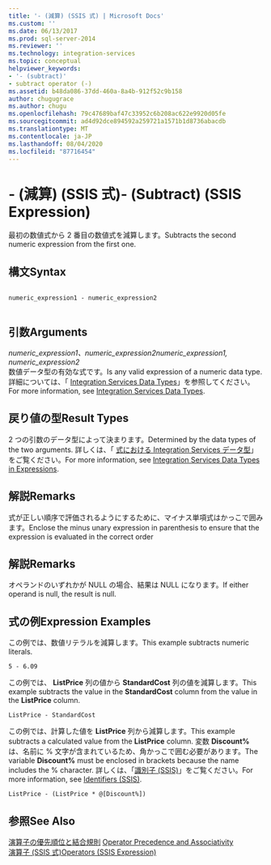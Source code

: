 ```yaml
---
title: '- (減算) (SSIS 式) | Microsoft Docs'
ms.custom: ''
ms.date: 06/13/2017
ms.prod: sql-server-2014
ms.reviewer: ''
ms.technology: integration-services
ms.topic: conceptual
helpviewer_keywords:
- '- (subtract)'
- subtract operator (-)
ms.assetid: b48da086-37dd-460a-8a4b-912f52c9b158
author: chugugrace
ms.author: chugu
ms.openlocfilehash: 79c47689baf47c33952c6b208ac622e9920d05fe
ms.sourcegitcommit: ad4d92dce894592a259721a1571b1d8736abacdb
ms.translationtype: MT
ms.contentlocale: ja-JP
ms.lasthandoff: 08/04/2020
ms.locfileid: "87716454"
---
```

# <a name="--subtract-ssis-expression"></a><span data-ttu-id="76bbc-102">- (減算) (SSIS 式)</span><span class="sxs-lookup"><span data-stu-id="76bbc-102">- (Subtract) (SSIS Expression)</span></span>
  <span data-ttu-id="76bbc-103">最初の数値式から 2 番目の数値式を減算します。</span><span class="sxs-lookup"><span data-stu-id="76bbc-103">Subtracts the second numeric expression from the first one.</span></span>  
  
## <a name="syntax"></a><span data-ttu-id="76bbc-104">構文</span><span class="sxs-lookup"><span data-stu-id="76bbc-104">Syntax</span></span>  
  
```  
  
numeric_expression1 - numeric_expression2  
  
```  
  
## <a name="arguments"></a><span data-ttu-id="76bbc-105">引数</span><span class="sxs-lookup"><span data-stu-id="76bbc-105">Arguments</span></span>  
 <span data-ttu-id="76bbc-106">*numeric_expression1、numeric_expression2*</span><span class="sxs-lookup"><span data-stu-id="76bbc-106">*numeric_expression1, numeric_expression2*</span></span>  
 <span data-ttu-id="76bbc-107">数値データ型の有効な式です。</span><span class="sxs-lookup"><span data-stu-id="76bbc-107">Is any valid expression of a numeric data type.</span></span> <span data-ttu-id="76bbc-108">詳細については、「 [Integration Services Data Types](../data-flow/integration-services-data-types.md)」を参照してください。</span><span class="sxs-lookup"><span data-stu-id="76bbc-108">For more information, see [Integration Services Data Types](../data-flow/integration-services-data-types.md).</span></span>  
  
## <a name="result-types"></a><span data-ttu-id="76bbc-109">戻り値の型</span><span class="sxs-lookup"><span data-stu-id="76bbc-109">Result Types</span></span>  
 <span data-ttu-id="76bbc-110">2 つの引数のデータ型によって決まります。</span><span class="sxs-lookup"><span data-stu-id="76bbc-110">Determined by the data types of the two arguments.</span></span> <span data-ttu-id="76bbc-111">詳しくは、「 [式における Integration Services データ型](integration-services-data-types-in-expressions.md)」をご覧ください。</span><span class="sxs-lookup"><span data-stu-id="76bbc-111">For more information, see [Integration Services Data Types in Expressions](integration-services-data-types-in-expressions.md).</span></span>  
  
## <a name="remarks"></a><span data-ttu-id="76bbc-112">解説</span><span class="sxs-lookup"><span data-stu-id="76bbc-112">Remarks</span></span>  
 <span data-ttu-id="76bbc-113">式が正しい順序で評価されるようにするために、マイナス単項式はかっこで囲みます。</span><span class="sxs-lookup"><span data-stu-id="76bbc-113">Enclose the minus unary expression in parenthesis to ensure that the expression is evaluated in the correct order</span></span>  
  
## <a name="remarks"></a><span data-ttu-id="76bbc-114">解説</span><span class="sxs-lookup"><span data-stu-id="76bbc-114">Remarks</span></span>  
 <span data-ttu-id="76bbc-115">オペランドのいずれかが NULL の場合、結果は NULL になります。</span><span class="sxs-lookup"><span data-stu-id="76bbc-115">If either operand is null, the result is null.</span></span>  
  
## <a name="expression-examples"></a><span data-ttu-id="76bbc-116">式の例</span><span class="sxs-lookup"><span data-stu-id="76bbc-116">Expression Examples</span></span>  
 <span data-ttu-id="76bbc-117">この例では、数値リテラルを減算します。</span><span class="sxs-lookup"><span data-stu-id="76bbc-117">This example subtracts numeric literals.</span></span>  
  
```  
5 - 6.09  
```  
  
 <span data-ttu-id="76bbc-118">この例では、 **ListPrice** 列の値から **StandardCost** 列の値を減算します。</span><span class="sxs-lookup"><span data-stu-id="76bbc-118">This example subtracts the value in the **StandardCost** column from the value in the **ListPrice** column.</span></span>  
  
```  
ListPrice - StandardCost  
```  
  
 <span data-ttu-id="76bbc-119">この例では、計算した値を **ListPrice** 列から減算します。</span><span class="sxs-lookup"><span data-stu-id="76bbc-119">This example subtracts a calculated value from the **ListPrice** column.</span></span> <span data-ttu-id="76bbc-120">変数 **Discount%** は、名前に % 文字が含まれているため、角かっこで囲む必要があります。</span><span class="sxs-lookup"><span data-stu-id="76bbc-120">The variable **Discount%** must be enclosed in brackets because the name includes the % character.</span></span> <span data-ttu-id="76bbc-121">詳しくは、「[識別子 &#40;SSIS&#41;](identifiers-ssis.md)」をご覧ください。</span><span class="sxs-lookup"><span data-stu-id="76bbc-121">For more information, see [Identifiers &#40;SSIS&#41;](identifiers-ssis.md).</span></span>  
  
```  
ListPrice - (ListPrice * @[Discount%])  
```  
  
## <a name="see-also"></a><span data-ttu-id="76bbc-122">参照</span><span class="sxs-lookup"><span data-stu-id="76bbc-122">See Also</span></span>  
 <span data-ttu-id="76bbc-123">[演算子の優先順位と結合規則](operator-precedence-and-associativity.md) </span><span class="sxs-lookup"><span data-stu-id="76bbc-123">[Operator Precedence and Associativity](operator-precedence-and-associativity.md) </span></span>  
 [<span data-ttu-id="76bbc-124">演算子 &#40;SSIS 式&#41;</span><span class="sxs-lookup"><span data-stu-id="76bbc-124">Operators &#40;SSIS Expression&#41;</span></span>](operators-ssis-expression.md)  
  
  
